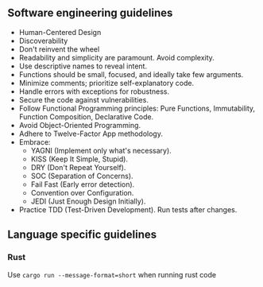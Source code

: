 ## Software engineering guidelines

- Human-Centered Design
- Discoverability
- Don't reinvent the wheel
- Readability and simplicity are paramount. Avoid complexity.
- Use descriptive names to reveal intent.
- Functions should be small, focused, and ideally take few arguments.
- Minimize comments; prioritize self-explanatory code.
- Handle errors with exceptions for robustness.
- Secure the code against vulnerabilities.
- Follow Functional Programming principles: Pure Functions, Immutability, Function Composition, Declarative Code.
- Avoid Object-Oriented Programming.
- Adhere to Twelve-Factor App methodology.
- Embrace:
  - YAGNI (Implement only what's necessary).
  - KISS (Keep It Simple, Stupid).
  - DRY (Don't Repeat Yourself).
  - SOC (Separation of Concerns).
  - Fail Fast (Early error detection).
  - Convention over Configuration.
  - JEDI (Just Enough Design Initially).
- Practice TDD (Test-Driven Development). Run tests after changes.

## Language specific guidelines

### Rust

Use `cargo run --message-format=short` when running rust code
